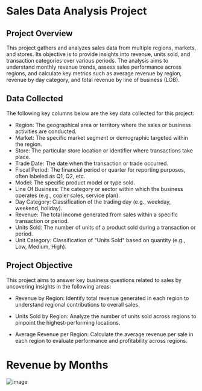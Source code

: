 # Sales Data Analysis Project

## Project Overview
This project gathers and analyzes sales data from multiple regions, markets, and stores. Its objective is to provide insights into revenue, units sold, and transaction categories over various periods. The analysis aims to understand monthly revenue trends, assess sales performance across regions, and calculate key metrics such as average revenue by region, revenue by day category, and total revenue by line of business (LOB).

## Data Collected
The following key columns below are the key data collected for this project:

- Region: The geographical area or territory where the sales or business activities are conducted.
- Market: The specific market segment or demographic targeted within the region.
- Store: The particular store location or identifier where transactions take place.
- Trade Date: The date when the transaction or trade occurred.
- Fiscal Period: The financial period or quarter for reporting purposes, often labeled as Q1, Q2, etc.
- Model: The specific product model or type sold.
- Line Of Business: The category or sector within which the business operates (e.g., copier sales, service plan).
- Day Category: Classification of the trading day (e.g., weekday, weekend, holiday).
- Revenue: The total income generated from sales within a specific transaction or period.
- Units Sold: The number of units of a product sold during a transaction or period.
- Unit Category: Classification of "Units Sold" based on quantity (e.g., Low, Medium, High).

## Project Objective

This project aims to answer key business questions related to sales by uncovering insights in the following areas:

- Revenue by Region: Identify total revenue generated in each region to understand regional contributions to overall sales.

- Units Sold by Region: Analyze the number of units sold across regions to pinpoint the highest-performing locations.

- Average Revenue per Region: Calculate the average revenue per sale in each region to evaluate performance and profitability across regions.



# Revenue by Months


![image](https://github.com/user-attachments/assets/520d7e99-df51-4f07-995a-5d0e45fb4d87)




